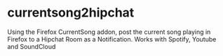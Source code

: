 # currentsong2hipchat
Using the Firefox CurrentSong addon, post the current song playing in Firefox to a Hipchat Room as a Notification.  Works with Spotify, Youtube and SoundCloud
